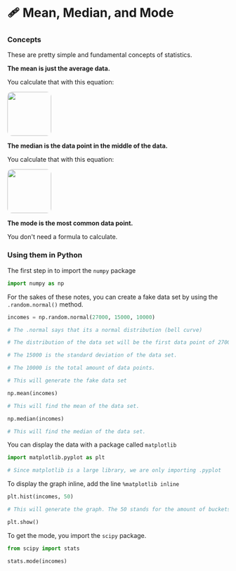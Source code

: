# 🩹 Mean, Median, and Mode

### __Concepts__

These are pretty simple and fundamental concepts of statistics.

__The mean is just the average data.__

You calculate that with this equation:

<img src="https://i.ibb.co/2Wr9hPL/Screen-Shot-2020-12-16-at-5-09-05-PM.png" style="border-radius: 10px" height="100">

__The median is the data point in the middle of the data.__

You calculate that with this equation:

<img src="https://i.ibb.co/vs7NB6m/Screen-Shot-2020-12-16-at-5-10-54-PM.png" style="border-radius: 10px" height="100">

__The mode is the most common data point.__

You don't need a formula to calculate.

### __Using them in Python__

The first step in to import the `numpy` package

```py
import numpy as np
```

For the sakes of these notes, you can create a fake data set by using the `.random.normal()` method.

```py
incomes = np.random.normal(27000, 15000, 10000)

# The .normal says that its a normal distribution (bell curve)

# The distribution of the data set will be the first data point of 27000.

# The 15000 is the standard deviation of the data set.

# The 10000 is the total amount of data points.

# This will generate the fake data set

np.mean(incomes)

# This will find the mean of the data set.

np.median(incomes)

# This will find the median of the data set.
```

You can display the data with a package called `matplotlib`

```py
import matplotlib.pyplot as plt

# Since matplotlib is a large library, we are only importing .pyplot
```

To display the graph inline, add the line `%matplotlib inline`

```py
plt.hist(incomes, 50) 

# This will generate the graph. The 50 stands for the amount of buckets you want the data to be split up into

plt.show()
```

To get the mode, you import the `scipy` package.

```py
from scipy import stats

stats.mode(incomes)
```



